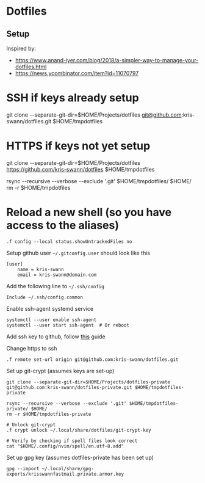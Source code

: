 # Dotfiles

## Setup

Inspired by:
* https://www.anand-iyer.com/blog/2018/a-simpler-way-to-manage-your-dotfiles.html
* https://news.ycombinator.com/item?id=11070797

# SSH if keys already setup
git clone --separate-git-dir=$HOME/Projects/dotfiles git@github.com:kris-swann/dotfiles.git $HOME/tmpdotfiles
# HTTPS if keys not yet setup
git clone --separate-git-dir=$HOME/Projects/dotfiles https://github.com/kris-swann/dotfiles $HOME/tmpdotfiles

rsync --recursive --verbose --exclude '.git' $HOME/tmpdotfiles/ $HOME/
rm -r $HOME/tmpdotfiles

# Reload a new shell (so you have access to the aliases)
```
.f config --local status.showUntrackedFiles no
```

Setup github user `~/.gitconfig.user` should look like this

```
[user]
    name = kris-swann
    email = kris-swann@domain.com
```

Add the following line to `~/.ssh/config`

```
Include ~/.ssh/config.common
```

Enable ssh-agent systemd service

```
systemctl --user enable ssh-agent
systemctl --user start ssh-agent  # Or reboot
```

Add ssh key to github, follow [this](https://docs.github.com/en/authentication/connecting-to-github-with-ssh/adding-a-new-ssh-key-to-your-github-account) guide

Change https to ssh
```
.f remote set-url origin git@github.com:kris-swann/dotfiles.git
```

Set up git-crypt (assumes keys are set-up)
```
git clone --separate-git-dir=$HOME/Projects/dotfiles-private git@github.com:kris-swann/dotfiles-private.git $HOME/tmpdotfiles-private

rsync --recursive --verbose --exclude '.git' $HOME/tmpdotfiles-private/ $HOME/
rm -r $HOME/tmpdotfiles-private

# Unlock git-crypt
.f crypt unlock ~/.local/share/dotfiles/git-crypt-key

# Verify by checking if spell files look correct
cat "$HOME/.config/nvim/spell/en.utf-8.add"
```

Set up gpg key (assumes dotfiles-private has been set up)
```
gpg --import ~/.local/share/gpg-exports/krisswannfastmail.private.armor.key
```
